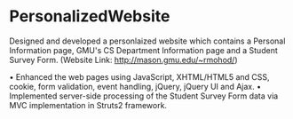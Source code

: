 # PersonalizedWebsite

Designed and developed a personlaized website which contains a Personal Information page, GMU's CS Department Information page and a Student Survey Form. (Website Link: http://mason.gmu.edu/~rmohod/)

• Enhanced the web pages using JavaScript, XHTML/HTML5 and CSS, cookie, form validation, event handling, jQuery, jQuery UI and Ajax.
• Implemented server-side processing of the Student Survey Form data via MVC implementation in Struts2 framework.
